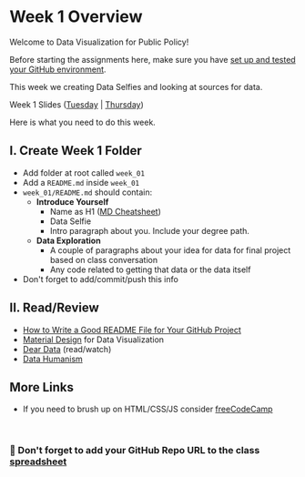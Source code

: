 # Week 1 Overview

Welcome to Data Visualization for Public Policy! 

Before starting the assignments here, make sure you have
<a href="https://github.com/tiffanyfrance/CAPP30239_FA22#setting-up-environment">
set up and tested your GitHub environment</a>. 

This week we creating Data Selfies and looking
at sources for data.

Week 1 Slides 
(<a href="https://docs.google.com/presentation/d/1crk3sFIzvwXjv_26ELXX8rnhjzCvlm2icOkzEx2FVMk/edit?usp=sharing">Tuesday</a> | <a href="">Thursday</a>)

Here is what you need to do this week.

## I. Create Week 1 Folder
* Add folder at root called `week_01` 
* Add a `README.md` inside `week_01`
* `week_01/README.md` should contain:
    - <b>Introduce Yourself</b>
        - Name as H1 (<a href="https://www.markdownguide.org/cheat-sheet/">MD Cheatsheet</a>)
        - Data Selfie
        - Intro paragraph about you. Include your degree path.
    - <b>Data Exploration</b>
        - A couple of paragraphs about your idea for data for final project based on class conversation
        - Any code related to getting that data or the data itself
* Don't forget to add/commit/push this info


## II. Read/Review
* <a href="https://www.freecodecamp.org/news/how-to-write-a-good-readme-file/">How to Write a Good README File for Your GitHub Project</a>
* <a href="https://material.io/design/communication/data-visualization.html#principles">Material Design</a> for Data Visualization
* <a href="http://www.dear-data.com/theproject">Dear Data</a> (read/watch)
* <a href="http://giorgialupi.com/data-humanism-my-manifesto-for-a-new-data-wold">Data Humanism</a>

## More Links
* If you need to brush up on HTML/CSS/JS consider <a href="https://www.freecodecamp.org/news/html-css-and-javascript-explained-for-beginners/">freeCodeCamp</a>

<br />

### :wave: Don't forget to add your GitHub Repo URL to the class <a href="https://docs.google.com/spreadsheets/d/1MjHjhv8DqObpKB2f3iuYFd9WUkWrsgVgd4-H0PImQE4/edit#gid=53724992">spreadsheet</a>

